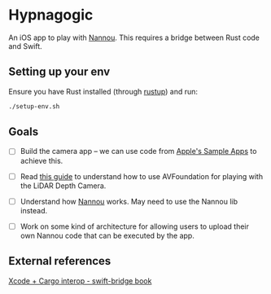 # Hypnagogic 

An iOS app to play with [Nannou](https://nannou.cc). This requires a bridge between
Rust code and Swift.

## Setting up your env

Ensure you have Rust installed (through [rustup](https://rustup.rs)) and run:

``` sh
./setup-env.sh
```

## Goals

- [ ] Build the camera app – we can use code from [Apple's Sample Apps](https://developer.apple.com/tutorials/sample-apps/capturingphotos-captureandsave) to achieve this.

- [ ] Read [this guide](https://developer.apple.com/documentation/avfoundation/capturing-depth-using-the-lidar-camera) to understand how to use AVFoundation for playing with the LiDAR Depth Camera.

- [ ] Understand how [Nannou](https://www.guide.nannou.cc/tutorials/basics/anatomy-of-a-nannou-app) works. May need to use the Nannou lib instead.

- [ ] Work on some kind of architecture for allowing users to upload their own
Nannou code that can be executed by the app.

## External references

[Xcode + Cargo interop - swift-bridge book](https://chinedufn.github.io/swift-bridge/building/xcode-and-cargo/index.html)
